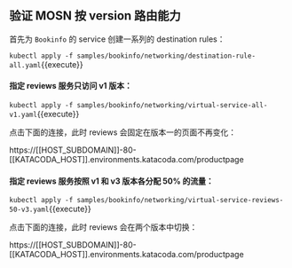 ## 验证 MOSN 按 version 路由能力

首先为 `Bookinfo` 的 service 创建一系列的 destination rules：

`kubectl apply -f samples/bookinfo/networking/destination-rule-all.yaml`{{execute}}

#### 指定 reviews 服务只访问 v1 版本：

`kubectl apply -f samples/bookinfo/networking/virtual-service-all-v1.yaml`{{execute}}


点击下面的连接，此时 reviews 会固定在版本一的页面不再变化：

https://[[HOST_SUBDOMAIN]]-80-[[KATACODA_HOST]].environments.katacoda.com/productpage


#### 指定 reviews 服务按照 v1 和 v3 版本各分配 50% 的流量：

`kubectl apply -f samples/bookinfo/networking/virtual-service-reviews-50-v3.yaml`{{execute}}

点击下面的连接，此时 reviews 会在两个版本中切换：

https://[[HOST_SUBDOMAIN]]-80-[[KATACODA_HOST]].environments.katacoda.com/productpage

